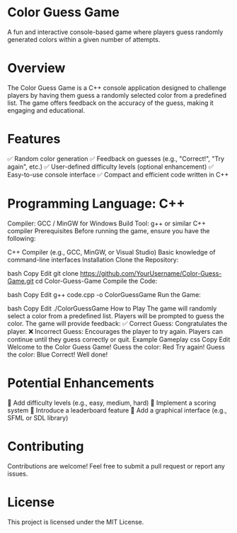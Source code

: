 # Color Guess Game
A fun and interactive console-based game where players guess randomly generated colors within a given number of attempts.

# Overview
The Color Guess Game is a C++ console application designed to challenge players by having them guess a randomly selected color from a predefined list. The game offers feedback on the accuracy of the guess, making it engaging and educational.

# Features
✅ Random color generation
✅ Feedback on guesses (e.g., "Correct!", "Try again", etc.)
✅ User-defined difficulty levels (optional enhancement)
✅ Easy-to-use console interface
✅ Compact and efficient code written in C++

# Programming Language: C++
Compiler: GCC / MinGW for Windows
Build Tool: g++ or similar C++ compiler
Prerequisites
Before running the game, ensure you have the following:

C++ Compiler (e.g., GCC, MinGW, or Visual Studio)
Basic knowledge of command-line interfaces
Installation
Clone the Repository:

bash
Copy
Edit
git clone https://github.com/YourUsername/Color-Guess-Game.git
cd Color-Guess-Game
Compile the Code:

bash
Copy
Edit
g++ code.cpp -o ColorGuessGame
Run the Game:

bash
Copy
Edit
./ColorGuessGame
How to Play
The game will randomly select a color from a predefined list.
Players will be prompted to guess the color.
The game will provide feedback:
✅ Correct Guess: Congratulates the player.
❌ Incorrect Guess: Encourages the player to try again.
Players can continue until they guess correctly or quit.
Example Gameplay
css
Copy
Edit
Welcome to the Color Guess Game!
Guess the color: Red
Try again!
Guess the color: Blue
Correct! Well done!
# Potential Enhancements
🔹 Add difficulty levels (e.g., easy, medium, hard)
🔹 Implement a scoring system
🔹 Introduce a leaderboard feature
🔹 Add a graphical interface (e.g., SFML or SDL library)

# Contributing
Contributions are welcome! Feel free to submit a pull request or report any issues.

# License
This project is licensed under the MIT License.
